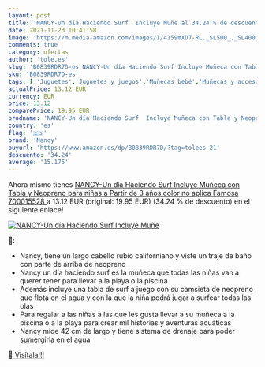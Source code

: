 ```yaml
---
layout: post
title: 'NANCY-Un día Haciendo Surf  Incluye Muñe al 34.24 % de descuento'
date: 2021-11-23 10:41:58
image: 'https://m.media-amazon.com/images/I/4159mXD7-RL._SL500_._SL400_.jpg'
comments: true
category: ofertas
author: 'tole.es'
slug: 'B0839RDR7D-es NANCY-Un día Haciendo Surf Incluye Muñeca con Tabla y...'
sku: 'B0839RDR7D-es'
tags: [ 'Juguetes','Juguetes y juegos','Muñecas bebé','Muñecas y accesorios','famosa','nancy', ]
actualPrice: 13.12 EUR
currency: EUR
price: 13.12
comparePrice: 19.95 EUR
prodname: 'NANCY-Un día Haciendo Surf  Incluye Muñeca con Tabla y Neopreno  para niñas a Partir de 3 años  color no aplica  Famosa 700015528 '
country: 'es'
flag: '🇪🇸'
brand: 'Nancy'
buyurl: 'https://www.amazon.es/dp/B0839RDR7D/?tag=tolees-21'
descuento: '34.24'
average: '15.175'
---
```


Ahora mismo tienes [NANCY-Un día Haciendo Surf  Incluye Muñeca con Tabla y Neopreno  para niñas a Partir de 3 años  color no aplica  Famosa 700015528 ](https://www.amazon.es/dp/B0839RDR7D/?tag=tolees-21) a 13.12 EUR (original: 19.95 EUR) (34.24 %  de descuento) en el siguiente enlace!

[![NANCY-Un día Haciendo Surf  Incluye Muñe](https://m.media-amazon.com/images/I/4159mXD7-RL._SL500_._SL400_.jpg)](https://www.amazon.es/dp/B0839RDR7D/?tag=tolees-21)

🔎:

- Nancy, tiene un largo cabello rubio californiano y viste un traje de baño con parte de arriba de neopreno
- Nancy un día haciendo surf es la muñeca que todas las niñas van a querer tener para llevar a la playa o la piscina
- Además incluye una tabla de surf a juego con su camsieta de neopreno que flota en el agua y con la que la niña podrá jugar a surfear todas las olas
- Para regalar a las niñas a las que les gusta llevar a su muñeca a la piscina o a la playa para crear mil historias y aventuras acuáticas
- Nancy mide 42 cm de largo y tiene sistema de drenaje para poder sumergirla en el agua

[🛒 Visítala!!!](https://www.amazon.es/dp/B0839RDR7D/?tag=tolees-21)

